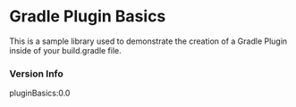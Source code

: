 # Gradle Plugin Basics

This is a sample library used to demonstrate the creation of a Gradle Plugin inside of your build.gradle file.

### Version Info

pluginBasics:0.0
